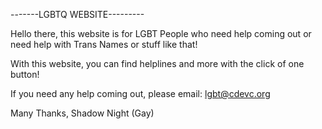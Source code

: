 -------LGBTQ WEBSITE---------

Hello there, this website is for LGBT People who need help coming out or need help with Trans Names or stuff like that!

With this website, you can find helplines and more with the click of one button!

If you need any help coming out, please email: lgbt@cdevc.org

Many Thanks, Shadow Night (Gay)
